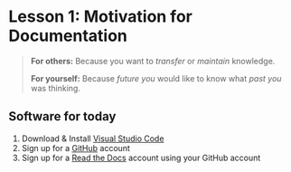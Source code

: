 # Lesson 1: Motivation for Documentation

> **For others:** Because you want to *transfer* or *maintain* knowledge.
>
> **For yourself:** Because *future you* would like to know what *past you* was thinking.

## Software for today

1. Download & Install [Visual Studio Code](https://code.visualstudio.com/download)
1. Sign up for a [GitHub](https://github.com/join) account
1. Sign up for a [Read the Docs](https://readthedocs.org/accounts/signup) account using your GitHub account
